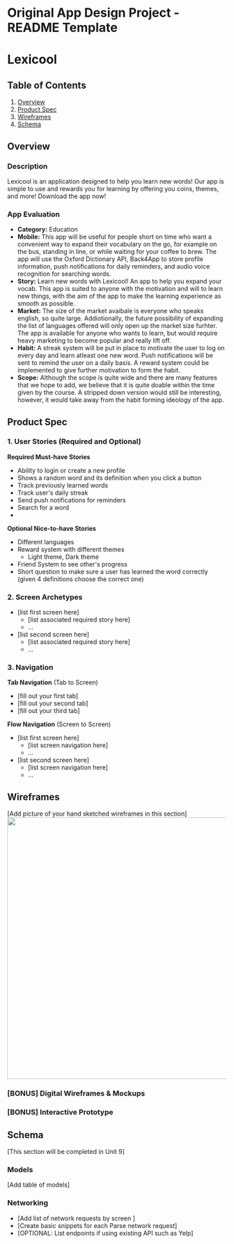 Original App Design Project - README Template
===

# Lexicool

## Table of Contents
1. [Overview](#Overview)
2. [Product Spec](#Product-Spec)
3. [Wireframes](#Wireframes)
4. [Schema](#Schema)

## Overview
### Description
Lexicool is an application designed to help you learn new words! Our app is simple to use and rewards you for learning by offering you coins, themes, and more! Download the app now!

### App Evaluation

- **Category:** Education
- **Mobile:** This app will be useful for people short on time who want a convenient way to expand their vocabulary on the go, for example on the bus, standing in line, or while waiting for your coffee to brew. The app will use the Oxford Dictionary API, Back4App to store profile information, push notifications for daily reminders, and audio voice recognition for searching words. 
- **Story:** Learn new words with Lexicool! An app to help you expand your vocab. This app is suited to anyone with the motivation and will to learn new things, with the aim of the app to make the learning experience as smooth as possible.
- **Market:** The size of the market avaibale is everyone who speaks english, so quite large. Addiotionally, the future possibility of expanding the list of languages offered will only open up the market size furhter. The app is available for anyone who wants to learn, but would require heavy marketing to become popular and really lift off. 
- **Habit:** A streak system will be put in place to motivate the user to log on every day and learn atleast one new word. Push notifications will be sent to remind the user on a daily basis. A reward system could be implemented to give further motivation to form the habit.
- **Scope:** Although the scope is quite wide and there are many features that we hope to add, we believe that it is quite doable within the time given by the course. A stripped down version would still be interesting, however, it would take away from the habit forming ideology of the app. 

## Product Spec

### 1. User Stories (Required and Optional)

**Required Must-have Stories**

* Ability to login or create a new profile
* Shows a random word and its definition when you click a button
* Track previously learned words
* Track user's daily streak
* Send push notifications for reminders
* Search for a word
* 

**Optional Nice-to-have Stories**

* Different languages 
* Reward system with different themes
    * Light theme, Dark theme
* Friend System to see other's progress
* Short question to make sure a user has learned the word correctly (given 4 definitions choose the correct one)

### 2. Screen Archetypes

* [list first screen here]
   * [list associated required story here]
   * ...
* [list second screen here]
   * [list associated required story here]
   * ...

### 3. Navigation

**Tab Navigation** (Tab to Screen)

* [fill out your first tab]
* [fill out your second tab]
* [fill out your third tab]

**Flow Navigation** (Screen to Screen)

* [list first screen here]
   * [list screen navigation here]
   * ...
* [list second screen here]
   * [list screen navigation here]
   * ...

## Wireframes
[Add picture of your hand sketched wireframes in this section]
<img src="YOUR_WIREFRAME_IMAGE_URL" width=600>

### [BONUS] Digital Wireframes & Mockups

### [BONUS] Interactive Prototype

## Schema 
[This section will be completed in Unit 9]
### Models
[Add table of models]
### Networking
- [Add list of network requests by screen ]
- [Create basic snippets for each Parse network request]
- [OPTIONAL: List endpoints if using existing API such as Yelp]
